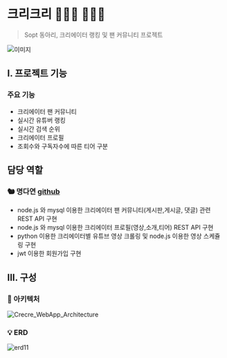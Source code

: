 # 크리크리 👩🏻‍💻 👨🏻‍💻

> Sopt 동아리, 크리에이터 랭킹 및 팬 커뮤니티 프로젝트

![이미지](https://user-images.githubusercontent.com/29730565/110426088-ce7d0580-80e8-11eb-8217-54d3fb117377.png)

## I. 프로젝트 기능
### 주요 기능
- 크리에이터 팬 커뮤니티 
- 실시간 유튜버 랭킹
- 실시간 검색 순위
- 크리에이터 프로필
- 조회수와 구독자수에 따른 티어 구분

## 담당 역할
### 🐿 명다연 [github](https://github.com/meme2367)
- node.js 와 mysql 이용한 크리에이터 팬 커뮤니티(게시판,게시글, 댓글) 관련 REST API 구현
- node.js 와 mysql 이용한 크리에이터 프로필(영상,소개,티어) REST API 구현
- python 이용한 크리에이터별 유튜브 영상 크롤링 및 node.js 이용한 영상 스케쥴링 구현
- jwt 이용한 회원가입 구현

## III. 구성
### 🔧 아키텍처
![Crecre_WebApp_Architecture](https://user-images.githubusercontent.com/29730565/110427049-7810c680-80ea-11eb-9e1d-c4931d947a92.png)

### 💡 ERD
![erd11](https://user-images.githubusercontent.com/29730565/110427026-72b37c00-80ea-11eb-9a8c-cd6512ee1ce3.png)


